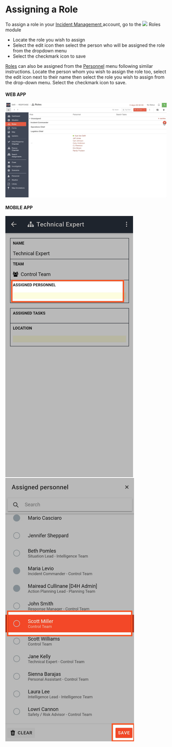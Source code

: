 # Assigning a Role

To assign a role in your [Incident Management ](../getting-started.md)account, go to the ![](https://support.d4h.org/desk/file/10205726/image.png) Roles module

* Locate the role you wish to assign
* Select the edit icon then select the person who will be assigned the role from the dropdown menu
* Select the checkmark icon to save

  
[Roles](../../personnel-and-training/roles/) can also be assigned from the [Personnel](../personnel.md) menu following similar instructions. Locate the person whom you wish to assign the role too, select the edit icon next to their name then select the role you wish to assign from the drop-down menu. Select the checkmark icon to save.  
  


#### WEB APP 

![](../../.gitbook/assets/assigning-a-role-web-app.gif)

#### MOBILE APP 

  
![Image Placeholder](../../.gitbook/assets/assigning-a-role-mobile-app-1.png) ![Image Placeholder](../../.gitbook/assets/assigning-a-role-mobile-app-2.png)

